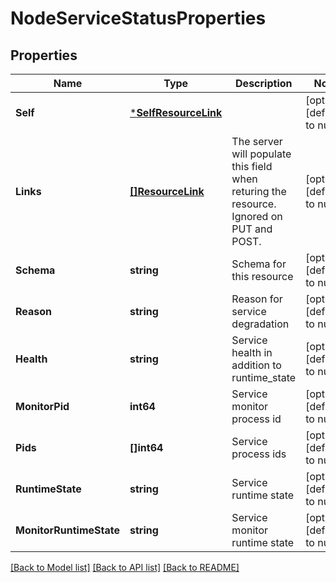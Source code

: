 # NodeServiceStatusProperties

## Properties
Name | Type | Description | Notes
------------ | ------------- | ------------- | -------------
**Self** | [***SelfResourceLink**](SelfResourceLink.md) |  | [optional] [default to null]
**Links** | [**[]ResourceLink**](ResourceLink.md) | The server will populate this field when returing the resource. Ignored on PUT and POST. | [optional] [default to null]
**Schema** | **string** | Schema for this resource | [optional] [default to null]
**Reason** | **string** | Reason for service degradation | [optional] [default to null]
**Health** | **string** | Service health in addition to runtime_state | [optional] [default to null]
**MonitorPid** | **int64** | Service monitor process id | [optional] [default to null]
**Pids** | **[]int64** | Service process ids | [optional] [default to null]
**RuntimeState** | **string** | Service runtime state | [optional] [default to null]
**MonitorRuntimeState** | **string** | Service monitor runtime state | [optional] [default to null]

[[Back to Model list]](../README.md#documentation-for-models) [[Back to API list]](../README.md#documentation-for-api-endpoints) [[Back to README]](../README.md)

